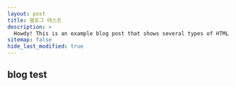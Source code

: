 ```yaml
---
layout: post
title: 블로그 테스트
description: >
  Howdy! This is an example blog post that shows several types of HTML content supported in this theme.
sitemap: false
hide_last_modified: true
---
```


## blog test
###